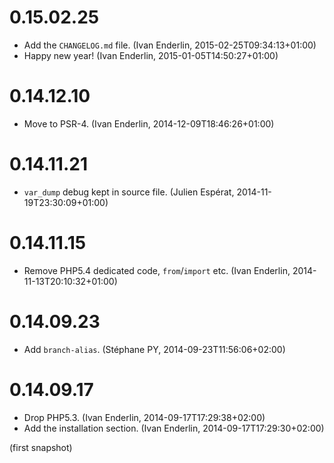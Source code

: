 # 0.15.02.25

  * Add the `CHANGELOG.md` file. (Ivan Enderlin, 2015-02-25T09:34:13+01:00)
  * Happy new year! (Ivan Enderlin, 2015-01-05T14:50:27+01:00)

# 0.14.12.10

  * Move to PSR-4. (Ivan Enderlin, 2014-12-09T18:46:26+01:00)

# 0.14.11.21

  * `var_dump` debug kept in source file. (Julien Espérat, 2014-11-19T23:30:09+01:00)

# 0.14.11.15

  * Remove PHP5.4 dedicated code, `from`/`import` etc. (Ivan Enderlin, 2014-11-13T20:10:32+01:00)

# 0.14.09.23

  * Add `branch-alias`. (Stéphane PY, 2014-09-23T11:56:06+02:00)

# 0.14.09.17

  * Drop PHP5.3. (Ivan Enderlin, 2014-09-17T17:29:38+02:00)
  * Add the installation section. (Ivan Enderlin, 2014-09-17T17:29:30+02:00)

(first snapshot)
